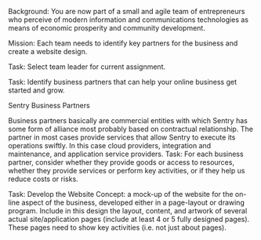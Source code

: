 Background: You are now part of a small and agile team of entrepreneurs who perceive of modern information and communications technologies as means of economic prosperity and community development.

Mission: Each team needs to identify key partners for the business and create a website design.

Task: Select team leader for current assignment.

Task: Identify business partners that can help your online business get started and grow.

Sentry Business Partners

Business partners basically are commercial entities with which Sentry has some form of alliance most probably based on contractual relationship. The partner in most cases provide services that allow Sentry to execute its operations swiftly. In this case cloud providers, integration and maintenance, and application service providers.
Task: For each business partner, consider whether they provide goods or access to resources, whether they provide services or perform key activities, or if they help us reduce costs or risks.

Task: Develop the Website Concept: a mock-up of the website for the on-line aspect of the business, developed either in a page-layout or drawing program. Include in this design the layout, content, and artwork of several actual site/application pages (include at least 4 or 5 fully designed pages). These pages need to show key activities (i.e. not just about pages).
